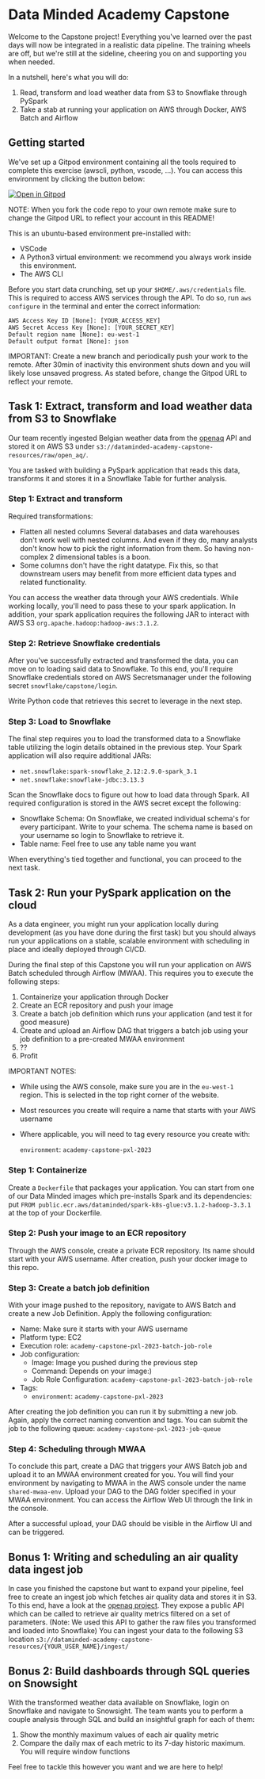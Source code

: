 # Data Minded Academy Capstone

Welcome to the Capstone project! Everything you've learned over the past days 
will now be integrated in a realistic data pipeline. The training wheels are 
off, but we're still at the sideline, cheering you on and supporting you when 
needed.

In a nutshell, here's what you will do:

1) Read, transform and load weather data from S3 to Snowflake through PySpark
2) Take a stab at running your application on AWS through Docker, AWS Batch and Airflow

## Getting started

We've set up a Gitpod environment containing all the tools required to complete
this exercise (awscli, python, vscode, ...). You can access this environment by
clicking the button below:

[![Open in Gitpod](https://gitpod.io/button/open-in-gitpod.svg)](https://gitpod.io/#https://github.com/GellerVanReeth/academy-capstone)

NOTE: When you fork the code repo to your own remote make sure to change the 
Gitpod URL to reflect your account in this README!

This is an ubuntu-based environment pre-installed with:

- VSCode
- A Python3 virtual environment: we recommend you always work inside this environment.
- The AWS CLI

Before you start data crunching, set up your `$HOME/.aws/credentials` file. This is 
required to access AWS services through the API. To do so, run `aws configure` in 
the terminal and enter the correct information: 

```shell
AWS Access Key ID [None]: [YOUR_ACCESS_KEY]
AWS Secret Access Key [None]: [YOUR_SECRET_KEY]
Default region name [None]: eu-west-1
Default output format [None]: json
```

IMPORTANT: Create a new branch and periodically push your work to the remote. 
After 30min of inactivity this environment shuts down and you will likely lose 
unsaved progress. As stated before, change the Gitpod URL to reflect your remote.

## Task 1: Extract, transform and load weather data from S3 to Snowflake

Our team recently ingested Belgian weather data from the 
[openaq](https://openaq.org/) API and stored it on AWS S3 under 
`s3://dataminded-academy-capstone-resources/raw/open_aq/`.

You are tasked with building a PySpark application that reads this data, 
transforms it and stores it in a Snowflake Table for further analysis. 

### Step 1: Extract and transform

Required transformations:

- Flatten all nested columns
  Several databases and data warehouses don't work well with nested columns. 
  And even if they do, many analysts don't know how to pick the right 
  information from them. So having non-complex 2 dimensional tables is a boon.
- Some columns don't have the right datatype. Fix this, so that downstream 
  users may benefit from more efficient data types and related functionality.

You can access the weather data through your AWS credentials. While working locally, you'll need to
pass these to your spark application. In addition, your spark application requires 
the following JAR to interact with AWS S3 `org.apache.hadoop:hadoop-aws:3.1.2`.

### Step 2: Retrieve Snowflake credentials

After you've successfully extracted and transformed the data, you can move on to loading said data to Snowflake.
To this end, you'll require Snowflake credentials stored on AWS Secretsmanager 
under the following secret `snowflake/capstone/login`.

Write Python code that retrieves this secret to leverage in the next step.

### Step 3: Load to Snowflake

The final step requires you to load the transformed data to a Snowflake table utilizing the login details
obtained in the previous step. Your Spark application will also require additional JARs:

- `net.snowflake:spark-snowflake_2.12:2.9.0-spark_3.1`
- `net.snowflake:snowflake-jdbc:3.13.3`

Scan the Snowflake docs to figure out how to load data through Spark. All 
required configuration is stored in the AWS secret except the following:

- Snowflake Schema: On Snowflake, we created individual schema's for every
  participant. Write to your schema. The schema name is based on your 
  username so login to Snowflake to retrieve it.
- Table name: Feel free to use any table name you want

When everything's tied together and functional, you can proceed to the next task.

## Task 2: Run your PySpark application on the cloud

As a data engineer, you might run your application locally during development (as you have done during the first task)
but you should always run your applications on a stable, scalable environment with scheduling in place and
ideally deployed through CI/CD.

During the final step of this Capstone you will run your application on AWS Batch scheduled through Airflow (MWAA).
This requires you to execute the following steps:

1. Containerize your application through Docker
2. Create an ECR repository and push your image
3. Create a batch job definition which runs your application (and test it for good measure)
4. Create and upload an Airflow DAG that triggers a batch job using your job definition to a pre-created MWAA environment
5. ??
6. Profit

IMPORTANT NOTES:

- While using the AWS console, make sure you are in the `eu-west-1` region. This is selected in the top right corner of the website.
- Most resources you create will require a name that starts with your AWS username
- Where applicable, you will need to tag every resource you create with:
  
  `environment`: `academy-capstone-pxl-2023`

### Step 1: Containerize

Create a `Dockerfile` that packages your application. You can start from one of our Data Minded images
which pre-installs Spark and its dependencies: put `FROM public.ecr.aws/dataminded/spark-k8s-glue:v3.1.2-hadoop-3.3.1` at the top of your Dockerfile.

### Step 2: Push your image to an ECR repository

Through the AWS console, create a private ECR repository. Its name should start with your AWS username.
After creation, push your docker image to this repo.

### Step 3: Create a batch job definition

With your image pushed to the repository, navigate to AWS Batch and create a new Job Definition. Apply the following configuration:

- Name: Make sure it starts with your AWS username
- Platform type: EC2
- Execution role: `academy-capstone-pxl-2023-batch-job-role`
- Job configuration:
    - Image: Image you pushed during the previous step
    - Command: Depends on your image:)
    - Job Role Configuration: `academy-capstone-pxl-2023-batch-job-role`
- Tags:
  - `environment`: `academy-capstone-pxl-2023`
  
After creating the job definition you can run it by submitting a new job. Again, apply the correct naming convention and tags. 
You can submit the job to the following queue: `academy-capstone-pxl-2023-job-queue`

### Step 4: Scheduling through MWAA

To conclude this part, create a DAG that triggers your AWS Batch job and upload it to an MWAA environment created for you.
You will find your environment by navigating to MWAA in the AWS console under the name `shared-mwaa-env`. Upload your DAG to the DAG folder specified in your MWAA environment.
You can access the Airflow Web UI through the link in the console.

After a successful upload, your DAG should be visible in the Airflow UI and can be triggered.

## Bonus 1: Writing and scheduling an air quality data ingest job

In case you finished the capstone but want to expand your pipeline, feel free to create an ingest job which fetches air quality data and stores it in S3.
To this end, have a look at the [openaq project](https://openaq.org/#/). They expose a public API which can be called to retrieve air quality metrics filtered on a set of parameters. (Note: We used this API to gather the raw files you transformed and loaded into Snowflake)
You can ingest your data to the following S3 location `s3://dataminded-academy-capstone-resources/{YOUR_USER_NAME}/ingest/`

## Bonus 2: Build dashboards through SQL queries on Snowsight

With the transformed weather data available on Snowflake, login on Snowflake and navigate to Snowsight.
The team wants you to perform a couple analysis through SQL and build an insightful graph for each of them:

1) Show the monthly maximum values of each air quality metric
2) Compare the daily max of each metric to its 7-day historic maximum. You will require window functions

Feel free to tackle this however you want and we are here to help!
